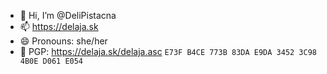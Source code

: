 - 👋 Hi, I’m @DeliPistacna
- 📫 https://delaja.sk
- 😄 Pronouns: she/her
- 🔐 PGP: https://delaja.sk/delaja.asc `E73F B4CE 773B 83DA E9DA 3452 3C98 4B0E D061 E054`

<!---
DeliPistacna/DeliPistacna is a ✨ special ✨ repository because its `README.md` (this file) appears on your GitHub profile.
You can click the Preview link to take a look at your changes.
--->
